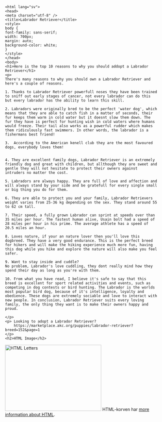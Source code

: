 <!DOCTYPE html>
	<html lang="sv">
	<head>
	<meta charset="utf-8" />
	<title>Labrador Retriever</title>
	<style>
	body {
	font-family: sans-serif;
	width: 700px;
	margin: auto;
	background-color: white;
	}
	</style>
	</head>
	<body>
	<h1>Here is the top 10 reasons to why you should addopt a Labrador Retriever</h1>
	<p>
	There's many reasons to why you should own a Labrador Retriever and here's a couple of reasons.

	1. Thanks to Labrador Retriever powerfull noses they have been trained to sniff out early stages of cancer, not every labrador can do this but every labrador has the ability to learn this skill.

	2. Labradors were originally bred to be the perfect 'water dog', which means that they are able to catch fish in a matter of seconds, their fur keeps them warm in cold water but it doesnt slow them down. The fur they have is perfect for hunting wish in cold waters where humans would freeze. Their tail also works as a powerful rudder which makes them ridiculously fast swimmers. In other words, the labrador is a fishermans best friend!

	3.  According to the American kenell club they are the most favoured dogs, everybody loves them!


	4. They are excellent family dogs, Labrador Retriever is an extremely friendly dog and great with children, but allthough they are sweet and gentle they will not hesitate to protect their owners against intruders no matter the cost.

	5. Labradors are always happy. They are full of love and affection and will always stand by your side and be gratefull for every single small or big thing you do for them.

	6. They are able to protect you and your family, Labrador Retrievers weight varies from 25-36 kg depending on the sex. They stand around 55 to 62 cm tall.

	7. Their speed, a fully grown Labrador can sprint at speeds over than 35 miles per hour. The fastest human alive, Usain bolt had a speed of 28 miles per hour in his prime. The average athlete has a speed of 20.5 miles an hour.

	8. Loves nature, if your an nature lover then you'll love this dogbreed. They have a very good endurance. This is the perfect breed for hikers and will make the hiking experience much more fun, having this dog while you hike and explore the nature will also make you feel safer.

	9. Want to stay inside and cuddle?
	No problem, Labrador's love cuddling, they dont really mind how they spend their day as long as you're with them.

	10. From what you have read, I believe it's safe to say that this breed is excellent for sport related activities and events, such as competing in dog contests or bird hunting. The Labrador is the worlds most popular bird dog, because of it's intelligence, loyalty and obedience. These dogs are extremely sociable and love to interact with new people. In conclusion, Labrador Retriever suits every loving family, the only thing they want is to make their owners happy and proud.

	</p>
	<p> Looking to adopt a Labrador Retriever?
		https://marketplace.akc.org/puppies/labrador-retriever?breed=152&page=1
	</p>
	<h2>HTML Image</h2>
<img src="https://s3.amazonaws.com/cdn-origin-etr.akc.org/wp-content/uploads/2017/11/29150201/Labrador-Retrievers-three-colors.jpg" alt="HTML Letters" width="317" height="218">
	HTML-korven har <a href="http://htmldog.com/information/firstdog/">more information about <abbr title="Hyper Text Markup Language">HTML</abbr></a>.
	</p>
	</body>
	</html>
